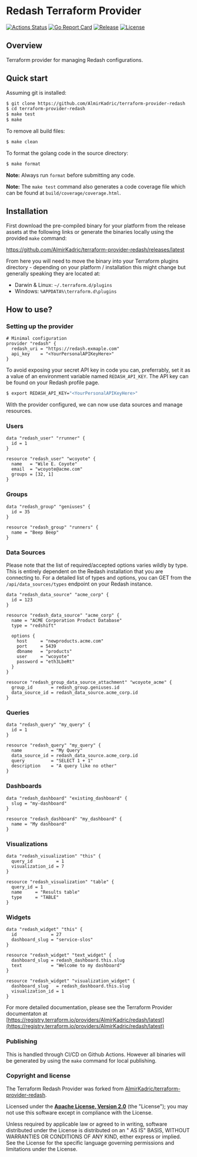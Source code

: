 # Redash Terraform Provider

[![Actions Status][actions-image]][actions] [![Go Report Card][goreport-image]][goreport] [![Release][release-image]][releases] [![License][license-image]][license]

## Overview

Terraform provider for managing Redash configurations.

## Quick start

Assuming git is installed:

```bash
$ git clone https://github.com/AlmirKadric/terraform-provider-redash
$ cd terraform-provider-redash
$ make test
$ make
```

To remove all build files:

```bash
$ make clean
```

To format the golang code in the source directory:

```bash
$ make format
```

**Note:** Always run `format` before submitting any code.

**Note:** The `make test` command also generates a code coverage file which can be found
at `build/coverage/coverage.html`.

## Installation

First download the pre-compiled binary for your platform from the release assets at the following links or generate the
binaries locally using the provided `make` command:

https://github.com/AlmirKadric/terraform-provider-redash/releases/latest

From here you will need to move the binary into your Terraform plugins directory - depending on your platform /
installation this might change but generally speaking they are located at:

* Darwin & Linux: `~/.terraform.d/plugins`
* Windows: `%APPDATA%\terraform.d\plugins`

## How to use?

### Setting up the provider

```hcl
# Minimal configuration
provider "redash" {
  redash_uri = "https://redash.exmaple.com"
  api_key    = "<YourPersonalAPIKeyHere>"
}
```

To avoid exposing your secret API key in code you can, preferrably, set it as a value of an environment variable
named `REDASH_API_KEY`. The API key can be found on your Redash profile page.

```bash
$ export REDASH_API_KEY="<YourPersonalAPIKeyHere>"
```

With the provider configured, we can now use data sources and manage resources.

### Users

```hcl
data "redash_user" "rrunner" {
  id = 1
}

resource "redash_user" "wcoyote" {
  name   = "Wile E. Coyote"
  email  = "wcoyote@acme.com"
  groups = [32, 1]
}

```

### Groups

```hcl
data "redash_group" "geniuses" {
  id = 35
}

resource "redash_group" "runners" {
  name = "Beep Beep"
}
```

### Data Sources

Please note that the list of required/accepted options varies wildly by type. This is entirely dependent on the Redash
installation that you are connecting to. For a detailed list of types and options, you can GET from
the `/api/data_sources/types` endpoint on your Redash instance.

```hcl
data "redash_data_source" "acme_corp" {
  id = 123
}

resource "redash_data_source" "acme_corp" {
  name = "ACME Corporation Product Database"
  type = "redshift"

  options {
    host     = "newproducts.acme.com"
    port     = 5439
    dbname   = "products"
    user     = "wcoyote"
    password = "eth3LbeRt"
  }
}

resource "redash_group_data_source_attachment" "wcoyote_acme" {
  group_id       = redash_group.geniuses.id
  data_source_id = redash_data_source.acme_corp.id
}
```

### Queries

```hcl
data "redash_query" "my_query" {
  id = 1
}

resource "redash_query" "my_query" {
  name           = "My Query"
  data_source_id = redash_data_source.acme_corp.id
  query          = "SELECT 1 + 1"
  description    = "A query like no other"
}
```

### Dashboards

```hcl
data "redash_dashboard" "existing_dashboard" {
  slug = "my-dashboard"
}

resource "redash_dashboard" "my_dashboard" {
  name = "My dashboard"
}
```

### Visualizations

```hcl
data "redash_visualization" "this" {
  query_id         = 1
  visualization_id = 7
}

resource "redash_visualization" "table" {
  query_id = 1
  name     = "Results table"
  type     = "TABLE"
}
```

### Widgets

```hcl
data "redash_widget" "this" {
  id             = 27
  dashboard_slug = "service-slos"
}

resource "redash_widget" "text_widget" {
  dashboard_slug = redash_dashboard.this.slug
  text           = "Welcome to my dashboard"
}

resource "redash_widget" "visualization_widget" {
  dashboard_slug   = redash_dashboard.this.slug
  visualization_id = 1
}
```

For more detailed documentation, please see the Terraform Provider documentaton
at [https://registry.terraform.io/providers/AlmirKadric/redash/latest](https://registry.terraform.io/providers/AlmirKadric/redash/latest)

### Publishing

This is handled through CI/CD on Github Actions. However all binaries will be generated by using the `make` command for
local publishing.

### Copyright and license

The Terraform Redash Provider was forked
from [AlmirKadric/terraform-provider-redash](https://github.com/AlmirKadric/terraform-provider-redash).

Licensed under the **[Apache License, Version 2.0][license]** (the "License"); you may not use this software except in
compliance with the License.

Unless required by applicable law or agreed to in writing, software distributed under the License is distributed on an "
AS IS" BASIS, WITHOUT WARRANTIES OR CONDITIONS OF ANY KIND, either express or implied. See the License for the specific
language governing permissions and limitations under the License.

[actions-image]: https://github.com/AlmirKadric/terraform-provider-redash/workflows/ci/badge.svg

[actions]: https://github.com/AlmirKadric/terraform-provider-redash/actions

[release-image]: https://img.shields.io/github/v/release/AlmirKadric/terraform-provider-redash?style=flat&color=6ad7e5

[releases]: https://github.com/AlmirKadric/terraform-provider-redash/releases

[license-image]: http://img.shields.io/badge/license-Apache--2-blue.svg?style=flat

[license]: http://www.apache.org/licenses/LICENSE-2.0

[goreport-image]: https://goreportcard.com/badge/github.com/AlmirKadric/terraform-provider-redash

[goreport]: https://goreportcard.com/report/github.com/AlmirKadric/terraform-provider-redash
